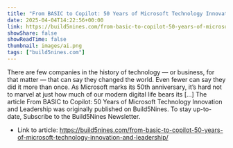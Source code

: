 ```yaml
---
title: "From BASIC to Copilot: 50 Years of Microsoft Technology Innovation and Leadership"
date: 2025-04-04T14:22:56+00:00
link: https://build5nines.com/from-basic-to-copilot-50-years-of-microsoft-technology-innovation-and-leadership/
showShare: false
showReadTime: false
thumbnail: images/ai.png
tags: ["build5nines.com"]
---
```

There are few companies in the history of technology — or business, for that matter — that can say they changed the world. Even fewer can say they did it more than once. As Microsoft marks its 50th anniversary, it’s hard not to marvel at just how much of our modern digital life bears its […]
The article From BASIC to Copilot: 50 Years of Microsoft Technology Innovation and Leadership was originally published on Build5Nines. To stay up-to-date, Subscribe to the Build5Nines Newsletter.

- Link to article: https://build5nines.com/from-basic-to-copilot-50-years-of-microsoft-technology-innovation-and-leadership/